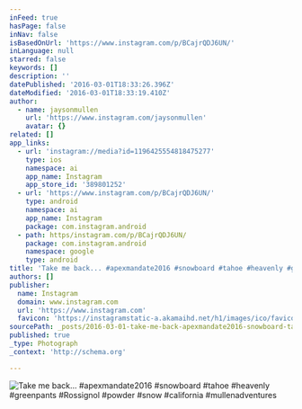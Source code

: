 ```yaml
---
inFeed: true
hasPage: false
inNav: false
isBasedOnUrl: 'https://www.instagram.com/p/BCajrQDJ6UN/'
inLanguage: null
starred: false
keywords: []
description: ''
datePublished: '2016-03-01T18:33:26.396Z'
dateModified: '2016-03-01T18:33:19.410Z'
author:
  - name: jaysonmullen
    url: 'https://www.instagram.com/jaysonmullen'
    avatar: {}
related: []
app_links:
  - url: 'instagram://media?id=1196425554818475277'
    type: ios
    namespace: ai
    app_name: Instagram
    app_store_id: '389801252'
  - url: 'https://www.instagram.com/p/BCajrQDJ6UN/'
    type: android
    namespace: ai
    app_name: Instagram
    package: com.instagram.android
  - path: https/instagram.com/p/BCajrQDJ6UN/
    package: com.instagram.android
    namespace: google
    type: android
title: 'Take me back... #apexmandate2016 #snowboard #tahoe #heavenly #greenpants #Rossignol #powder #snow #california #mullenadventures'
authors: []
publisher:
  name: Instagram
  domain: www.instagram.com
  url: 'https://www.instagram.com'
  favicon: 'https://instagramstatic-a.akamaihd.net/h1/images/ico/favicon.ico/7cdab0872b15.ico'
sourcePath: _posts/2016-03-01-take-me-back-apexmandate2016-snowboard-tahoe-heavenly.md
published: true
_type: Photograph
_context: 'http://schema.org'

---
```

![Take me back... #apexmandate2016 #snowboard #tahoe #heavenly #greenpants #Rossignol #powder #snow #california #mullenadventures](https://s3-us-west-2.amazonaws.com/the-grid-img/p/21ee800da5718b999a956787f482f4ec3f5d1879.jpg)